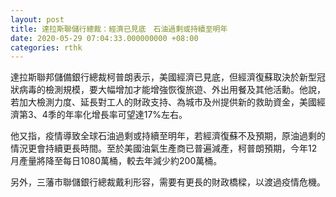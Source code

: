 ```yaml
---
layout: post
title: 達拉斯聯儲行總裁：經濟已見底　石油過剩或持續至明年
date: 2020-05-29 07:04:33.000000000 +08:00
categories: rthk
---
```


達拉斯聯邦儲備銀行總裁柯普朗表示，美國經濟已見底，但經濟復蘇取決於新型冠狀病毒的檢測規模，要大幅增加才能增強恢復旅遊、外出用餐及其他活勳。他說，若加大檢測力度、延長對工人的財政支持、為城市及州提供新的救助資金，美國經濟第3、4季的年率化增長率可望達17%左右。

他又指，疫情導致全球石油過剩或持續至明年，若經濟復蘇不及預期，原油過剩的情況更會持續更長時間。至於美國油氣生產商已普遍減產，柯普朗預期，今年12月產量將降至每日1080萬桶，較去年減少約200萬桶。

另外，三藩市聯儲銀行總裁戴利形容，需要有更長的財政橋樑，以渡過疫情危機。
